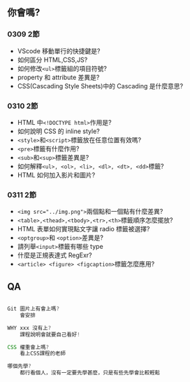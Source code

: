 ## 你會嗎?

### 0309 2節

- VScode 移動單行的快捷鍵是?
- 如何區分 HTML,CSS,JS?
- 如何修改`<ul>`標籤組的項目符號?
- property 和 attribute 差異是?
- CSS(Cascading Style Sheets)中的 Cascading 是什麼意思?

### 0310 2節

- HTML 中`<!DOCTYPE html>`作用是?
- 如何說明 CSS 的 inline style?
- `<style>`和`<script>`標籤放在任意位置有效嗎?
- `<pre>`標籤有什麼作用?
- `<sub>`和`<sup>`標籤差異是?
- 如何解釋`<ul>, <ol>, <li>, <dl>, <dt>, <dd>`標籤?
- HTML 如何加入影片和圖片?

### 0311 2節

- `<img src="../img.png">`兩個點和一個點有什麼差異?
- `<table>,<thead>,<tbody>,<tr>,<th>`標籤順序怎麼擺放?
- HTML 表單如何實現點文字讓 radio 標籤被選擇?
- `<optgroup>`和 `<option>`差異是?
- 請列舉`<input>`標籤有哪些 type
- 什麼是正規表達式 RegExr?
- `<article> <figure> <figcaption>`標籤怎麼應用?

## QA

```js

Git 圖片上有會上嗎?
    會安排

WHY xxx 沒有上?
    課程說明會就要自己看好!

CSS 權重會上嗎?
    看上CSS課程的老師

哪個先學?
    都行看個人，沒有一定要先學甚麼，只是有些先學會比較輕鬆

```
